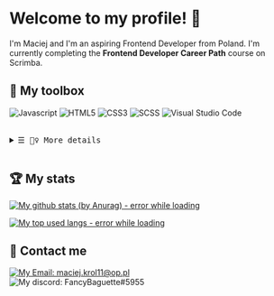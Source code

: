 # Welcome to my profile! 👋

I'm Maciej and I'm an aspiring Frontend Developer from Poland. I'm currently completing the **Frontend Developer Career Path** course on Scrimba. 

## 🧰 My toolbox
  ![Javascript](https://img.shields.io/badge/JAVASCRIPT-b8a728?style=for-the-badge&logo=javascript)
  ![HTML5](https://img.shields.io/badge/HTML-orange?style=for-the-badge&logo=html5)
  ![CSS3](https://img.shields.io/badge/CSS-blue?style=for-the-badge&logo=css3)
  ![SCSS](https://img.shields.io/badge/SCSS-purple?style=for-the-badge&logo=sass)
  ![Visual Studio Code](https://img.shields.io/badge/Visual_Studio_Code-18459e?style=for-the-badge&logo=visualstudiocode)
<!--   <img src="https://img.shields.io/badge/FRAMEWORK-React-4E944F?style=for-the-badge&logo=react">
  <img src="https://img.shields.io/badge/FRAMEWORK-Vue-4E944F?style=for-the-badge&logo=vuedotjs"> -->
<br>

<details>
  <summary>
    <samp>&#9776; 🕵️‍♀️ More details</samp>
  </summary>
  
  ## 💻 PC Specs
  ![Ryzen 3 3200G Processor](https://img.shields.io/badge/RYZEN_3_3200G-red?style=for-the-badge&logo=amd)
  ![MSI Radeon RX570 4GB Graphics card](https://img.shields.io/badge/MSI_RX570_4GB-darkred?style=for-the-badge&logo=msi)
  ![Corsair Vengeance 16GB 3000MHz RAM](https://img.shields.io/badge/VENGEANCE_16GB_3000MHz-d49d1e?style=for-the-badge&logo=corsair)
  ![Windows 10 Operating system](https://img.shields.io/badge/Windows_10-blue?style=for-the-badge&logo=windows)
  
  ***I plan to learn Linux soon and switch to it***

<!--   ## 🙍‍♂️ Visitor count
  ![:FancyBaguette](https://count.getloli.com/get/@FancyBaguette?theme=rule34)<br>
  *Counted since Oct 31 2022* -->
  
  ![bruh](https://i.gifer.com/origin/2e/2ec8bf2dd59decfc3e3911c478a1e960_w200.gif)
  
</details>
<br>

## 🏆 My stats

[![My github stats (by Anurag) - error while loading](https://github-readme-stats.vercel.app/api?username=FancyBaguette&show_icons=true&hide_title=true&theme=react&border_color=434554)](https://github.com/anuraghazra/github-readme-stats)

[![My top used langs - error while loading](https://github-readme-stats.vercel.app/api/top-langs/?username=FancyBaguette&layout=compact&theme=react&border_color=434554)](https://github.com/anuraghazra/github-readme-stats)

## 📧 Contact me
[![My Email: maciej.krol11@op.pl](https://img.shields.io/badge/Send_me_an_Email-2e1e00?style=for-the-badge&logo=gmail)](mailto:maciej.krol11@op.pl)<br>
![My discord: FancyBaguette#5955](https://discord.c99.nl/widget/theme-3/275353623884464129.png)
